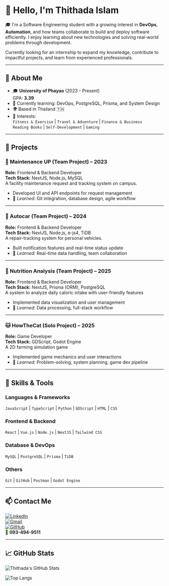# 👋 Hello, I'm Thithada Islam

🎓 I'm a Software Engineering student with a growing interest in **DevOps**, **Automation**, and how teams collaborate to build and deploy software efficiently. I enjoy learning about new technologies and solving real-world problems through development.

Currently looking for an internship to expand my knowledge, contribute to impactful projects, and learn from experienced professionals.

---

## 🧠 About Me
- 🎓 **University of Phayao** (2023 - Present)  
  GPA: **3.39**  
- 🌱 Currently learning: DevOps, PostgreSQL, Prisma, and System Design
- 🌍 Based in Thailand 🇹🇭
- 🧩 Interests:  
  `Fitness & Exercise` | `Travel & Adventure` | `Finance & Business`  
  `Reading Books` | `Self-Development` | `Gaming`

---

## 🚀 Projects

### 🔧 Maintenance UP (Team Project) – 2023  
**Role:** Frontend & Backend Developer  
**Tech Stack:** NextJS, Node.js, MySQL  
A facility maintenance request and tracking system on campus.  
- Developed UI and API endpoints for request management  
- 🧠 *Learned:* Git integration, database design, agile workflow  

---

### 🚗 Autocar (Team Project) – 2024  
**Role:** Frontend & Backend Developer  
**Tech Stack:** NextJS, Node.js, e-js4, TiDB  
A repair-tracking system for personal vehicles.  
- Built notification features and real-time status update  
- 🧠 *Learned:* Real-time data handling, team collaboration  

---

### 🥗 Nutrition Analysis (Team Project) – 2025  
**Role:** Frontend & Backend Developer  
**Tech Stack:** NextJS, Prisma (ORM), PostgreSQL  
A system to analyze daily caloric intake with user-friendly features  
- Implemented data visualization and user management  
- 🧠 *Learned:* Data processing, full-stack workflow  

---

### 🐱 HowTheCat (Solo Project) – 2025  
**Role:** Game Developer  
**Tech Stack:** GDScript, Godot Engine  
A 2D farming simulation game  
- Implemented game mechanics and user interactions  
- 🧠 *Learned:* Problem-solving, system planning, game dev pipeline  

---

## 🧰 Skills & Tools

### Languages & Frameworks
`JavaScript` | `TypeScript` | `Python` | `GDScript` | `HTML` | `CSS`

### Frontend & Backend
`React` | `Vue.js` | `Node.js` | `NextJS` | `Tailwind CSS`

### Database & DevOps
`MySQL` | `PostgreSQL` | `Prisma` | `TiDB`

### Others
`Git` | `GitHub` | `Postman` | `Godot Engine`

---

## 📫 Contact Me

[![LinkedIn](https://img.shields.io/badge/LinkedIn-thithada-blue?style=flat-square&logo=linkedin)](https://linkedin.com/in/thithada)  
[![Gmail](https://img.shields.io/badge/Gmail-madname00@gmail.com-D14836?style=flat-square&logo=gmail&logoColor=white)](mailto:madname00@gmail.com)  
[![GitHub](https://img.shields.io/badge/GitHub-thithada-333?style=flat-square&logo=github)](https://github.com/thithada)  
📱 **093-494-9511**

---

## 📈 GitHub Stats

![Thithada's GitHub Stats](https://github-readme-stats.vercel.app/api?username=thithada&show_icons=true&theme=radical)

![Top Langs](https://github-readme-stats.vercel.app/api/top-langs/?username=thithada&layout=compact&theme=radical)
